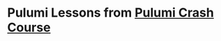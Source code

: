 # Pulumi Lessons from [Pulumi Crash Course](https://www.youtube.com/watch?v=1OtfZhJwvYI&list=PLGNdWBFrIUJc2vqu7kaBpZZHppzqScYPp&index=4) 